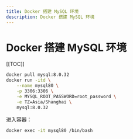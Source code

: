 ```yaml
---
title: Docker 搭建 MySQL 环境
description: Docker 搭建 MySQL 环境
---
```


# Docker 搭建 MySQL 环境

[[TOC]]

```bash
docker pull mysql:8.0.32
docker run -itd \
    --name mysql80 \
    -p 3306:3306 \
    -e MYSQL_ROOT_PASSWORD=root_password \
    -e TZ=Asia/Shanghai \
    mysql:8.0.32
```

进入容器：

```bash
docker exec -it mysql80 /bin/bash
```
